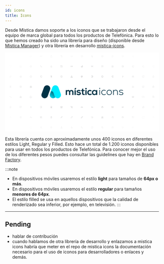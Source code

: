 ```yaml
---
id: icons
title: Icons
---
```


<!-- 
import {ThemeContextProvider} from '@telefonica/mistica';
import * as Icons from '@telefonica/mistica/dist-es/generated/mistica-icons';

<div class="iconBlock">
    <ThemeContextProvider
        theme={{
            skin: 'Movistar',
            i18n: {locale: 'es-ES'},
        }}
    >
        {Object.keys(Icons).map((name, index) => {
            const Icon = Icons[name];
            return (
                <div class="iconModule" key={index}>
                    <Icon size={32} alt={name} />         
                </div>
            );
        })}
    </ThemeContextProvider>
</div> -->

<!-- <h5 id={name}>{name}</h5> -->

Desde Mística damos soporte a los iconos que se trabajaron desde el equipo de marca global para todos los productos de Telefónica. Para esto lo que hemos creado ha sido una librería para diseño (disponible desde [Mística Manager](start-using.md)) y otra librería en desarrollo [mistica-icons](https://github.com/Telefonica/mistica-icons).

![](../img/misticaIcons.png)

Esta librería cuenta con aproximadamente unos 400 iconos en diferentes estilos Light, Regular y Filled. Esto hace un total de 1.200 iconos disponibles para usar en todos los productos de Telefónica. Para conocer mejor el uso de los diferentes pesos puedes consultar las guidelines que hay en [Brand Factory](https://brandfactory.telefonica.com/document/1086#/nuestra-identidad/iconos).

:::note
* En dispositivos móviles usaremos el estilo **light** para tamaños de **64px o más**.
* En dispositivos móviles usaremos el estilo **regular** para tamaños **menores de 64px**.
* El estilo filled se usa en aquellos dispositivos que la calidad de renderizado sea inferior, por ejemplo, en televisión.
:::


---


## Pending
* hablar de contribución
* cuando hablamos de otra librería de desarrollo y enlazamos a mistica icons habría que meter en el repo de mistica icons la documentación necesario para el uso de iconos para desarrolladores o enlaces y demás.